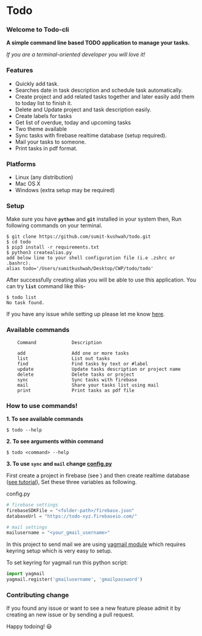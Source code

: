 # Todo

### Welcome to Todo-cli
**A simple command line based TODO application to manage your tasks.**

*If you are a terminal-oriented developer you will love it!*
### Features

- Quickly add task. 
- Searches date in task description and schedule task automatically.
- Create project and add related tasks together and later easily add them to today list to finish it.
- Delete and Update project and task description easily.
- Create labels for tasks
- Get list of overdue, today and upcoming tasks
- Two theme available 
- Sync tasks with firebase realtime database (setup required).
- Mail your tasks to someone.
- Print tasks in pdf format.

### Platforms
- Linux (any distribution)
- Mac OS X
- Windows (extra setup may be required)
### Setup

Make sure you have **`python`** and **`git`** installed in your system then,
Run following commands on your terminal.
```
$ git clone https://github.com/sumit-kushwah/todo.git
$ cd todo
$ pip3 install -r requirements.txt
$ python3 createalias.py
add below line to your shell configuration file (i.e .zshrc or .bashrc).
alias todo='/Users/sumitkushwah/Desktop/CWP/todo/todo'
```
After successfully creating alias you will be able to use this application.
You can try **`list`** command like this-
```
$ todo list
No task found.
```
If you have any issue while setting up please let me know [here](https://github.com/sumit-kushwah/todo/issues/new).

### Available commands

```
    Command             Description

    add                 Add one or more tasks
    list                List out tasks
    find                Find tasks by text or #label
    update              Update tasks description or project name
    delete              Delete tasks or project
    sync                Sync tasks with firebase
    mail                Share your tasks list using mail
    print               Print tasks as pdf file
```
### How to use commands!

**1. To see available commands**
```
$ todo --help
```
**2. To see arguments within command**
```
$ todo <command> --help
```
**3. To use `sync` and `mail` change [config.py](https://github.com/sumit-kushwah/todo/blob/master/config.py)**

First create a project in firebase (see ) and then create realtime database ([see tutorial](https://firebase.google.com/docs/database)),
Set these three variables as following.

config.py
```python
# firebase settings
firebaseSDKFile = "<folder-path>/firebase.json"
databaseUrl = "https://todo-xyz.firebaseio.com/"

# mail settings
mailusername = "<your_gmail_username>"
```
In this project to send mail we are using [yagmail module](https://pypi.org/project/yagmail/) which requires keyring setup which is very easy to setup.

To set keyring for yagmail run this python script:

```python
import yagmail
yagmail.register('gmailusername', 'gmailpassword')
```

### Contributing change

If you found any issue or want to see a new feature please admit it by creating an new issue or by sending a pull request.


Happy todoing! :smiley: 